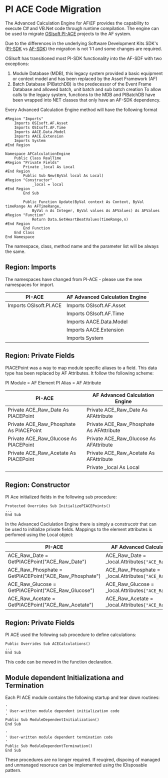 
# PI ACE Code Migration

The Advanced Calculation Engine for AF\EF provides the capability to execute C# and VB.Net code through runtime compilation. The engine can be used to migrate [OSIsoft PI-ACE](http://https://techsupport.osisoft.com/Products/PI-Server/PI-ACE/Overview/ "OSIsoft Web Site") projects to the AF system.

Due to the differences in the underlying Software Development Kits SDK's ([PI-SDK](https://techsupport.osisoft.com/Products/Other-Products/PI-SDK/Overview "OSIsoft Web Site") vs [AF-SDK](https://techsupport.osisoft.com/Documentation/PI-AF-SDK/html/1a02af4c-1bec-4804-a9ef-3c7300f5e2fc.htm "OSIsoft Web Site")) the migration is not 1:1 and some changes are required.

OSIsoft has transitioned most PI-SDK functionality into the AF-SDF with two exceptions:
1) Module Database (MDB), this legacy system provided a basic equipment or context model and has been replaced by the Asset Framework (AF)
2) Batch Database (PIBatchDB) is the predecessor of the Event Frame Database and allowed batch, unit batch and sub batch creation
To allow calls to the legacy system, functions to the MDB and PIBatchDB have been wrapped into NET classes that only have an AF-SDK dependency.

Every Advanced Calculation Engine method will have the following format
```vb.net
#Region "Imports"
    Imports OSIsoft.AF.Asset
    Imports OSIsoft.AF.Time
    Imports AACE.Data.Model
    Imports AACE.Extension
    Imports System
#End Region

Namespace AFCalculationEngine
    Public Class RealTime
#Region "Private Fields"
        Private _local As Local
#End Region
        Public Sub New(ByVal local As Local)
#Region "Constructor"
            _local = local
#End Region
        End Sub

        Public Function Update(ByVal context As Context, ByVal timeRange As AFTimeRange, 
            ByVal n As Integer, ByVal values As AFValues) As AFValues
#Region "Function"
            Return Data.GetHeartBeatValues(timeRange,n)
#End Region
        End Function
    End Class
End Namespace
```
The namespace, class, method name and the parameter list will be always the same.

## Region: Imports
The namespaces have changed from PI-ACE - please use the new namespaces for import.


| PI-ACE  | AF Advanced Calculation Engine|
| ------------- | ------------- |
| Imports OSIsoft.PI.ACE  |Imports OSIsoft.AF.Asset|
||Imports OSIsoft.AF.Time|
||Imports AACE.Data.Model|
||Imports AACE.Extension|
||Imports System|

## Region: Private Fields

PIACEPoint was a way to map module specific aliases to a field. This data type has been replaced by AF Attributes. It follow the following scheme:

PI Module = AF Element
PI Alias = AF Attribute


| PI-ACE  | AF Advanced Calculation Engine |
| ------------- | ------------- |
|Private ACE_Raw_Date As PIACEPoint|Private ACE_Raw_Date As AFAttribute|
|Private ACE_Raw_Phosphate As PIACEPoint|Private ACE_Raw_Phosphate As AFAttribute|
|Private ACE_Raw_Glucose As PIACEPoint|Private ACE_Raw_Glucose As AFAttribute|
|Private ACE_Raw_Acetate As PIACEPoint|Private ACE_Raw_Acetate As AFAttribute|
||Private _local As Local

## Region: Constructor

PI Ace initialized fields in the following sub procedure:
```vb.net
Protected Overrides Sub InitializePIACEPoints()
...
End Sub
```
In the Advanced Caclulation Engine there is simply a construcotr that can be used to initialize private fields.
Mappings to the element attributes is perfomed using the Local object:

| PI-ACE  | AF Advanced Calculation Engine |
| ------------- | ------------- |
|ACE_Raw_Date = GetPIACEPoint("ACE_Raw_Date")|ACE_Raw_Date = _local.Attributes`["ACE_Raw_Date"`]|
|ACE_Raw_Phosphate = GetPIACEPoint("ACE_Raw_Phosphate")|ACE_Raw_Phosphate = _local.Attributes`["ACE_Raw_Phosphate"`]|
|ACE_Raw_Glucose = GetPIACEPoint("ACE_Raw_Glucose") |ACE_Raw_Glucose = _local.Attributes`["ACE_Raw_Glucose"`] |
|ACE_Raw_Acetate = GetPIACEPoint("ACE_Raw_Acetate")|ACE_Raw_Acetate = _local.Attributes`["ACE_Raw_Acetate"`]|

## Region: Private Fields

PI ACE used the following sub procedure to define calculations:

```vb.net
Public Overrides Sub ACECalculations()
...
End Sub
```

This code can be moved in the function declaration.

## Module dependent Initializationa and Termination
Each PI ACE module contains the following startup and tear down routines:

```vb.net
'
' User-written module dependent initialization code
'
Public Sub ModuleDependentInitialization()
End Sub

'
' User-written module dependent termination code
'
Public Sub ModuleDependentTermination()
End Sub
```

These procedures are no longer required. If reuqired, dispoing of managed and unmanaged resoruce can be implemented using the IDisposable pattern.

